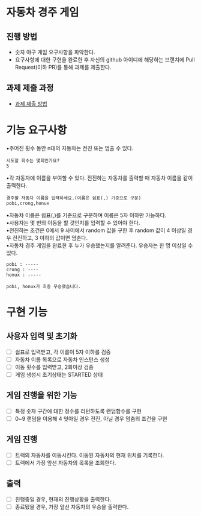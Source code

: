# 자동차 경주 게임
## 진행 방법
* 숫자 야구 게임 요구사항을 파악한다.
* 요구사항에 대한 구현을 완료한 후 자신의 github 아이디에 해당하는 브랜치에 Pull Request(이하 PR)를 통해 과제를 제출한다.

## 과제 제출 과정
* [과제 제출 방법](https://github.com/next-step/nextstep-docs/tree/master/precourse)

# 기능 요구사항
•주어진 횟수 동안 n대의 자동차는 전진 또는 멈출 수 있다.  
```
시도할 회수는 몇회인가요? 
5
```
•각 자동차에 이름을 부여할 수 있다. 전진하는 자동차를 출력할 때 자동차 이름을 같이 출력한다.   
```
경주할 자동차 이름을 입력하세요.(이름은 쉼표(,) 기준으로 구분)  
pobi,crong,honux
```
•자동차 이름은 쉼표(,)를 기준으로 구분하며 이름은 5자 이하만 가능하다.  
•사용자는 몇 번의 이동을 할 것인지를 입력할 수 있어야 한다.  
•전진하는 조건은 0에서 9 사이에서 random 값을 구한 후 random 값이 4 이상일 경우 전진하고, 3 이하의 값이면 멈춘다.  
•자동차 경주 게임을 완료한 후 누가 우승했는지를 알려준다. 우승자는 한 명 이상일 수 있다. 
```
pobi : ----- 
crong : ---- 
honux : ----- 

pobi, honux가 최종 우승했습니다.
```

# 구현 기능

## 사용자 입력 및 초기화
- [ ] 쉽표로 입력받고, 각 이름이 5자 이하를 검증
- [ ] 자동차 이름 목록으로 자동차 인스턴스 생성
- [ ] 이동 횟수를 입력받고, 2회이상 검증
- [ ] 게임 생성시 초기상태는 STARTED 상태

## 게임 진행을 위한 기능
- [ ] 특정 숫자 구간에 대한 정수를 리턴하도록 랜덤함수를 구현
- [ ] 0~9 랜덤을 이용해 4 잇아일 경우 전진, 아닐 경우 멈춤의 조건을 구현

## 게임 진행
- [ ] 트랙의 자동차를 이동시킨다. 이동된 자동차의 현재 위치를 기록한다.
- [ ] 트랙에서 가장 앞선 자동차의 목록을 조회한다.

## 출력
- [ ] 진행중일 경우, 현재의 진행상황을 출력한다.
- [ ] 종료됐을 경우, 가장 앞선 자동차의 우승을 출력한다.
